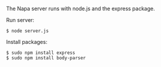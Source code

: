 The Napa server runs with node.js and the express package.

Run server:

    $ node server.js

Install packages:

    $ sudo npm install express
    $ sudo npm install body-parser

